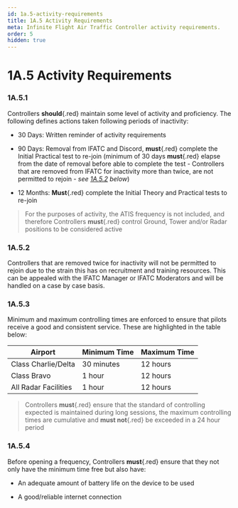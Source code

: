 ```yaml
---
id: 1a.5-activity-requirements
title: 1A.5 Activity Requirements
meta: Infinite Flight Air Traffic Controller activity requirements.
order: 5
hidden: true
---
```


# 1A.5  Activity Requirements

 

### 1A.5.1    

Controllers **should**{.red} maintain some level of activity and proficiency. The following defines actions taken following periods of inactivity:

 

 -    30 Days:   Written reminder of activity requirements

 -    90 Days:   Removal from IFATC and Discord, **must**{.red} complete the Initial Practical test to re-join (minimum of 30 days **must**{.red} elapse from the date of removal before able to complete the test - Controllers that are removed from IFATC for inactivity more than twice, are not permitted to rejoin - *see [1A.5.2](/guide/atc-manual/1a.-administration/1a.5-activity-requirements#1a.5.2) below*)

 -    12 Months:  **Must**{.red} complete the Initial Theory and Practical tests to re-join

 

> For the purposes of activity, the ATIS frequency is not included, and therefore Controllers **must**{.red} control Ground, Tower and/or Radar positions to be considered active



### 1A.5.2

Controllers that are removed twice for inactivity will not be permitted to rejoin due to the strain this has on recruitment and training resources. This can be appealed with the IFATC Manager or IFATC Moderators and will be handled on a case by case basis.



### 1A.5.3    

Minimum and maximum controlling times are enforced to ensure that pilots receive a good and consistent service. These are highlighted in the table below: 

 

| Airport              | Minimum Time | Maximum Time |
| -------------------- | ------------ | ------------ |
| Class Charlie/Delta  | 30 minutes   | 12 hours     |
| Class Bravo          | 1 hour       | 12 hours     |
| All Radar Facilities | 1 hour       | 12 hours     |



> Controllers **must**{.red} ensure that the standard of controlling expected is maintained during long sessions, the maximum controlling times are cumulative and **must not**{.red} be exceeded in a 24 hour period



### 1A.5.4   

Before opening a frequency, Controllers **must**{.red} ensure that they not only have the minimum time free but also have:

 

 -    An adequate amount of battery life on the device to be used

 -    A good/reliable internet connection

 